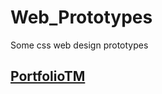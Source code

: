 # Web_Prototypes
Some css web design prototypes 
## [PortfolioTM](https://smrnjeet222.github.io/Web_Prototypes)

